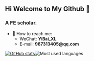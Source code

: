 ## Hi Welcome to My Github 👋

### A FE scholar.

- 💬 How to reach me:
  - WeChat: **YiBai_XL**
  - E-mail:  **987313405\@qq\.com**

[![GitHub stats](https://github-readme-stats.vercel.app/api?username=leishao06)](https://github.com/anuraghazra/github-readme-stats)![Most used languages](https://github-readme-stats.vercel.app/api/top-langs/?username=leishao06&layout=compact&hide_border=true&langs_count=10)


<!--
**leishao06/leishao06** is a ✨ _special_ ✨ repository because its `README.md` (this file) appears on your GitHub profile.

Here are some ideas to get you started:

- 🔭 I’m currently working on ...
- 🌱 I’m currently learning ...
- 👯 I’m looking to collaborate on ...
- 🤔 I’m looking for help with ...
- 💬 Ask me about ...
- 📫 How to reach me: ...
- 😄 Pronouns: ...
- ⚡ Fun fact: ...
-->
